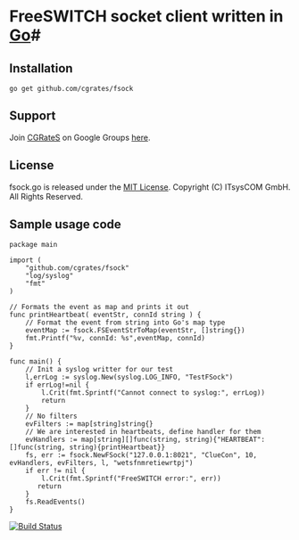 # FreeSWITCH socket client written in [Go](http://cgrates.org/ "Go Website")#

## Installation ##

`go get github.com/cgrates/fsock`

## Support ##
Join [CGRateS](http://www.cgrates.org/ "CGRateS Website") on Google Groups [here](https://groups.google.com/forum/#!forum/cgrates "CGRateS on GoogleGroups").

## License ##
fsock.go is released under the [MIT License](http://www.opensource.org/licenses/mit-license.php "MIT License").
Copyright (C) ITsysCOM GmbH. All Rights Reserved.

## Sample usage code ##
```
package main

import (
    "github.com/cgrates/fsock"
    "log/syslog"
    "fmt"
)

// Formats the event as map and prints it out
func printHeartbeat( eventStr, connId string ) {
    // Format the event from string into Go's map type
    eventMap := fsock.FSEventStrToMap(eventStr, []string{})
    fmt.Printf("%v, connId: %s",eventMap, connId)
}

func main() {
    // Init a syslog writter for our test
    l,errLog := syslog.New(syslog.LOG_INFO, "TestFSock")
    if errLog!=nil {
        l.Crit(fmt.Sprintf("Cannot connect to syslog:", errLog))
        return
    }
    // No filters
    evFilters := map[string]string{}
    // We are interested in heartbeats, define handler for them
    evHandlers := map[string][]func(string, string){"HEARTBEAT": []func(string, string){printHeartbeat}}
    fs, err := fsock.NewFSock("127.0.0.1:8021", "ClueCon", 10, evHandlers, evFilters, l, "wetsfnmretiewrtpj")
    if err != nil {
        l.Crit(fmt.Sprintf("FreeSWITCH error:", err))
	   return
    }
    fs.ReadEvents()
}
```

[![Build Status](https://secure.travis-ci.org/cgrates/fsock.png)](http://travis-ci.org/cgrates/fsock)

